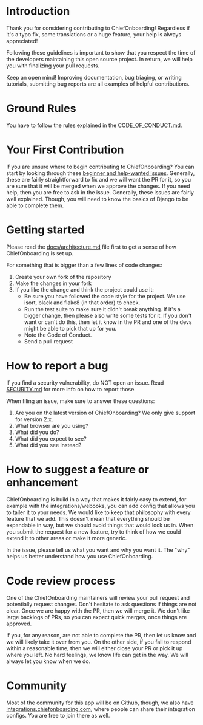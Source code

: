 # Introduction

Thank you for considering contributing to ChiefOnboarding! Regardless if it's a typo fix, some translations or a huge feature, your help is always appreciated!

Following these guidelines is important to show that you respect the time of the developers maintaining this open source project. In return, we will help you with finalizing your pull requests.

Keep an open mind! Improving documentation, bug triaging, or writing tutorials, submitting bug reports are all examples of helpful contributions.

# Ground Rules
You have to follow the rules explained in the [CODE_OF_CONDUCT.md](CODE_OF_CONDUCT.md). 

# Your First Contribution
If you are unsure where to begin contributing to ChiefOnboarding? You can start by looking through these [beginner and help-wanted issues](https://github.com/chiefonboarding/ChiefOnboarding/issues?q=is%3Aissue+is%3Aopen+label%3A%22help+wanted%22). Generally, these are fairly straightforward to fix and we will want the PR for it, so you are sure that it will be merged when we approve the changes. If you need help, then you are free to ask in the issue. Generally, these issues are fairly well explained. Though, you will need to know the basics of Django to be able to complete them.


# Getting started
Please read the [docs/architecture.md](docs/architecture.md) file first to get a sense of how ChiefOnboarding is set up.

For something that is bigger than a few lines of code changes:

1. Create your own fork of the repository
2. Make the changes in your fork
3. If you like the change and think the project could use it:
   * Be sure you have followed the code style for the project. We use isort, black and flake8 (in that order) to check.
   * Run the test suite to make sure it didn't break anything. If it's a bigger change, then please also write some tests for it. If you don't want or can't do this, then let it know in the PR and one of the devs might be able to pick that up for you.
   * Note the Code of Conduct.
   * Send a pull request 

# How to report a bug
If you find a security vulnerability, do NOT open an issue. Read [SECURITY.md](SECURITY.md) for more info on how to report those.

When filing an issue, make sure to answer these questions:

1. Are you on the latest version of ChiefOnboarding? We only give support for version 2.x.
2. What browser are you using?
3. What did you do?
4. What did you expect to see?
5. What did you see instead?

# How to suggest a feature or enhancement
ChiefOnboarding is build in a way that makes it fairly easy to extend, for example with the integrations/webooks, you can add config that allows you to tailer it to your needs. We would like to keep that philosophy with every feature that we add. This doesn't mean that everything should be expandable in way, but we should avoid things that would lock us in. When you submit the request for a new feature, try to think of how we could extend it to other areas or make it more generic.

In the issue, please tell us what you want and why you want it. The "why" helps us better understand how you use ChiefOnboarding.

# Code review process
One of the ChiefOnboarding maintainers will review your pull request and potentially request changes. Don't hesitate to ask questions if things are not clear. Once we are happy with the PR, then we will merge it. We don't like large backlogs of PRs, so you can expect quick merges, once things are approved. 

If you, for any reason, are not able to complete the PR, then let us know and we will likely take it over from you. On the other side, if you fail to respond within a reasonable time, then we will either close your PR or pick it up where you left. No hard feelings, we know life can get in the way. We will always let you know when we do.

# Community
Most of the community for this app will be on Github, though, we also have [integrations.chiefonboarding.com](https://integrations.chiefonboarding.com), where people can share their integration configs. You are free to join there as well.
